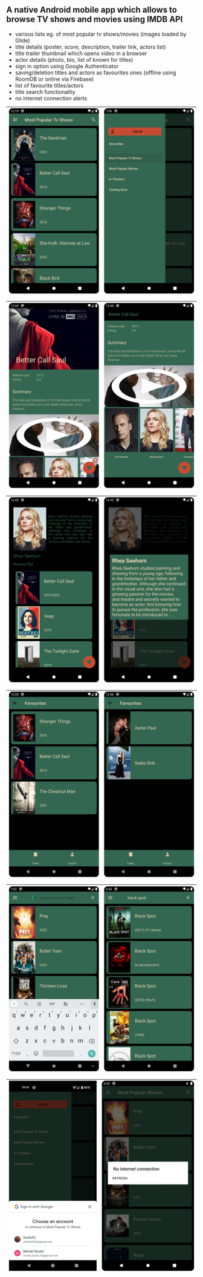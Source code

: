 ## A native Android mobile app which allows to browse TV shows and movies using IMDB API

 - various lists eg. of most popular tv shows/movies (images loaded by Glide)
 - title details (poster, score, description, trailer link, actors list)
 - title trailer thumbnail which opens video in a browser
 - actor details (photo, bio, list of known for titles)
 - sign in option using Google Authenticator
 - saving/deletion titles and actors as favourites ones (offline using RoomDB or online via Firebase)
 - list of favourite titles/actors
 - title search functionality
 - no internet connection alerts


|<img src="screenshots/home_screen.png" alt="drawing" width="100%"/>|<img src="screenshots/nav_drawer.png" alt="drawing" width="100%"/>|
|--|--|

|<img src="screenshots/title_screen_1.png" alt="drawing" width="100%"/>|<img src="screenshots/title_screen_2.png" alt="drawing" width="100%"/>|
|--|--|

|<img src="screenshots/actor_screen_1.png" alt="drawing" width="100%"/>|<img src="screenshots/actor_screen_2.png" alt="drawing" width="100%"/>|
|--|--|

|<img src="screenshots/favourites_screen_1.png" alt="drawing" width="100%"/>|<img src="screenshots/favourites_screen_2.png" alt="drawing" width="100%"/>|
|--|--|

|<img src="screenshots/search_screen_1.png" alt="drawing" width="100%"/>|<img src="screenshots/search_screen_2.png" alt="drawing" width="100%"/>|
|--|--|

|<img src="screenshots/login_screen.png" alt="drawing" width="100%"/>|<img src="screenshots/no_internet_connection.png" alt="drawing" width="100%"/>|
|--|--|
